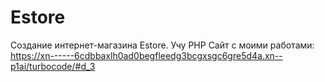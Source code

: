 # Estore
Создание интернет-магазина Estore. Учу PHP
Сайт с моими работами: https://xn------6cdbbaxlh0ad0begfleedg3bcgxsgc6gre5d4a.xn--p1ai/turbocode/#d_3
